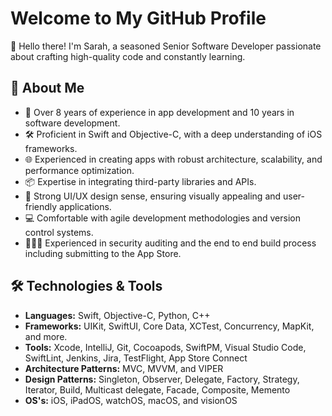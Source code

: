 # Welcome to My GitHub Profile

👋 Hello there! I'm Sarah, a seasoned Senior Software Developer passionate about crafting high-quality code and constantly learning.

## 🚀 About Me

- 📱 Over 8 years of experience in app development and 10 years in software development.
- 🛠️ Proficient in Swift and Objective-C, with a deep understanding of iOS frameworks.
- 🌐 Experienced in creating apps with robust architecture, scalability, and performance optimization.
- 📦 Expertise in integrating third-party libraries and APIs.
- 🎨 Strong UI/UX design sense, ensuring visually appealing and user-friendly applications.
- 💻 Comfortable with agile development methodologies and version control systems.
- 🕵🏻‍♀️ Experienced in security auditing and the end to end build process including submitting to the App Store.

## 🛠️ Technologies & Tools

- **Languages:** Swift, Objective-C, Python, C++
- **Frameworks:** UIKit, SwiftUI, Core Data, XCTest, Concurrency, MapKit, and more.
- **Tools:** Xcode, IntelliJ, Git, Cocoapods, SwiftPM, Visual Studio Code, SwiftLint, Jenkins, Jira, TestFlight, App Store Connect
- **Architecture Patterns:** MVC, MVVM, and VIPER
- **Design Patterns:** Singleton, Observer, Delegate, Factory, Strategy, Iterator, Build, Multicast delegate, Facade, Composite, Memento
- **OS's:** iOS, iPadOS, watchOS, macOS, and visionOS

